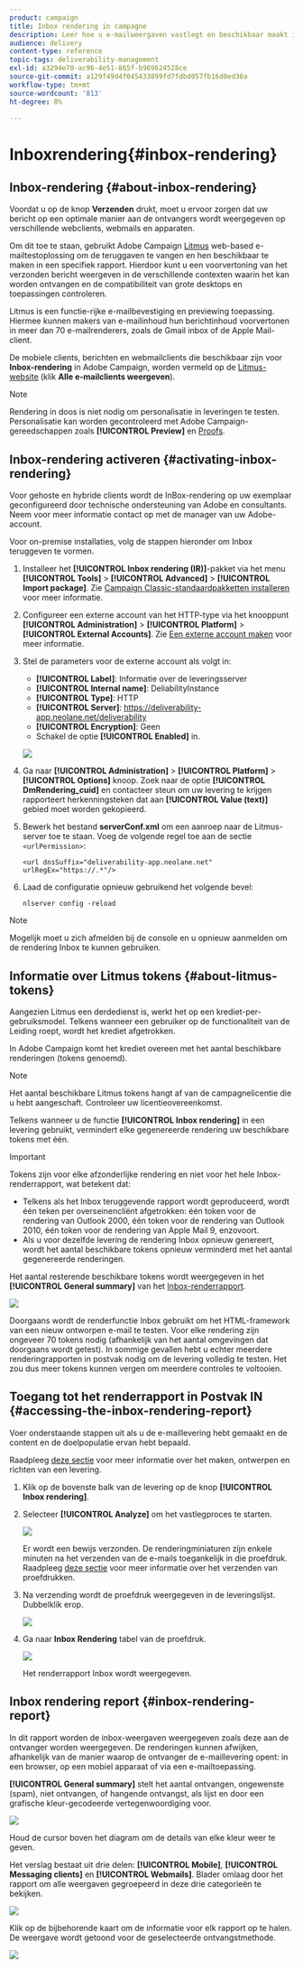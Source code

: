 ```yaml
---
product: campaign
title: Inbox rendering in campagne
description: Leer hoe u e-mailweergaven vastlegt en beschikbaar maakt in een speciaal rapport
audience: delivery
content-type: reference
topic-tags: deliverability-management
exl-id: a3294e70-ac96-4e51-865f-b969624528ce
source-git-commit: a129f49d4f045433899fd7fdbd057fb16d0ed36a
workflow-type: tm+mt
source-wordcount: '813'
ht-degree: 8%

---
```


# Inboxrendering{#inbox-rendering}

## Inbox-rendering {#about-inbox-rendering}

Voordat u op de knop **Verzenden** drukt, moet u ervoor zorgen dat uw bericht op een optimale manier aan de ontvangers wordt weergegeven op verschillende webclients, webmails en apparaten.

Om dit toe te staan, gebruikt Adobe Campaign [Litmus](https://litmus.com/email-testing) web-based e-mailtestoplossing om de teruggaven te vangen en hen beschikbaar te maken in een specifiek rapport. Hierdoor kunt u een voorvertoning van het verzonden bericht weergeven in de verschillende contexten waarin het kan worden ontvangen en de compatibiliteit van grote desktops en toepassingen controleren.

Litmus is een functie-rijke e-mailbevestiging en previewing toepassing. Hiermee kunnen makers van e-mailinhoud hun berichtinhoud voorvertonen in meer dan 70 e-mailrenderers, zoals de Gmail inbox of de Apple Mail-client.

De mobiele clients, berichten en webmailclients die beschikbaar zijn voor **Inbox-rendering** in Adobe Campaign, worden vermeld op de [Litmus-website](https://litmus.com/email-testing) (klik **Alle e-mailclients weergeven**).

>[!NOTE]
>
>Rendering in doos is niet nodig om personalisatie in leveringen te testen. Personalisatie kan worden gecontroleerd met Adobe Campaign-gereedschappen zoals **[!UICONTROL Preview]** en [Proofs](steps-validating-the-delivery.md#sending-a-proof).

## Inbox-rendering activeren {#activating-inbox-rendering}

Voor gehoste en hybride clients wordt de InBox-rendering op uw exemplaar geconfigureerd door technische ondersteuning van Adobe en consultants. Neem voor meer informatie contact op met de manager van uw Adobe-account.

Voor on-premise installaties, volg de stappen hieronder om Inbox teruggeven te vormen.

1. Installeer het **[!UICONTROL Inbox rendering (IR)]**-pakket via het menu **[!UICONTROL Tools]** > **[!UICONTROL Advanced]** > **[!UICONTROL Import package]**. Zie [Campaign Classic-standaardpakketten installeren](../../installation/using/installing-campaign-standard-packages.md) voor meer informatie.
1. Configureer een externe account van het HTTP-type via het knooppunt **[!UICONTROL Administration]** > **[!UICONTROL Platform]** > **[!UICONTROL External Accounts]**. Zie [Een externe account maken](../../installation/using/external-accounts.md#creating-an-external-account) voor meer informatie.
1. Stel de parameters voor de externe account als volgt in:
   * **[!UICONTROL Label]**: Informatie over de leveringsserver
   * **[!UICONTROL Internal name]**: DeliabilityInstance
   * **[!UICONTROL Type]**: HTTP
   * **[!UICONTROL Server]**: https://deliverability-app.neolane.net/deliverability
   * **[!UICONTROL Encryption]**: Geen
   * Schakel de optie **[!UICONTROL Enabled]** in.

   ![](assets/s_tn_inbox_rendering_external-account.png)

1. Ga naar **[!UICONTROL Administration]** > **[!UICONTROL Platform]** > **[!UICONTROL Options]** knoop. Zoek naar de optie **[!UICONTROL DmRendering_cuid]** en contacteer steun om uw levering te krijgen rapporteert herkenningsteken dat aan **[!UICONTROL Value (text)]** gebied moet worden gekopieerd.
1. Bewerk het bestand **serverConf.xml** om een aanroep naar de Litmus-server toe te staan. Voeg de volgende regel toe aan de sectie `<urlPermission>`:

   ```
   <url dnsSuffix="deliverability-app.neolane.net" urlRegEx="https://.*"/>
   ```

1. Laad de configuratie opnieuw gebruikend het volgende bevel:

   ```
   nlserver config -reload
   ```

>[!NOTE]
>
>Mogelijk moet u zich afmelden bij de console en u opnieuw aanmelden om de rendering Inbox te kunnen gebruiken.

## Informatie over Litmus tokens {#about-litmus-tokens}

Aangezien Litmus een derdedienst is, werkt het op een krediet-per-gebruiksmodel. Telkens wanneer een gebruiker op de functionaliteit van de Leiding roept, wordt het krediet afgetrokken.

In Adobe Campaign komt het krediet overeen met het aantal beschikbare renderingen (tokens genoemd).

>[!NOTE]
>
>Het aantal beschikbare Litmus tokens hangt af van de campagnelicentie die u hebt aangeschaft. Controleer uw licentieovereenkomst.

Telkens wanneer u de functie **[!UICONTROL Inbox rendering]** in een levering gebruikt, vermindert elke gegenereerde rendering uw beschikbare tokens met één.

>[!IMPORTANT]
>
>Tokens zijn voor elke afzonderlijke rendering en niet voor het hele Inbox-renderrapport, wat betekent dat:
>
>* Telkens als het Inbox teruggevende rapport wordt geproduceerd, wordt één teken per overseinencliënt afgetrokken: één token voor de rendering van Outlook 2000, één token voor de rendering van Outlook 2010, één token voor de rendering van Apple Mail 9, enzovoort.
>* Als u voor dezelfde levering de rendering Inbox opnieuw genereert, wordt het aantal beschikbare tokens opnieuw verminderd met het aantal gegenereerde renderingen.

>



Het aantal resterende beschikbare tokens wordt weergegeven in het **[!UICONTROL General summary]** van het [Inbox-renderrapport](#inbox-rendering-report).

![](assets/s_tn_inbox_rendering_tokens.png)

Doorgaans wordt de renderfunctie Inbox gebruikt om het HTML-framework van een nieuw ontworpen e-mail te testen. Voor elke rendering zijn ongeveer 70 tokens nodig (afhankelijk van het aantal omgevingen dat doorgaans wordt getest). In sommige gevallen hebt u echter meerdere renderingrapporten in postvak nodig om de levering volledig te testen. Het zou dus meer tokens kunnen vergen om meerdere controles te voltooien.

## Toegang tot het renderrapport in Postvak IN {#accessing-the-inbox-rendering-report}

Voer onderstaande stappen uit als u de e-maillevering hebt gemaakt en de content en de doelpopulatie ervan hebt bepaald.

Raadpleeg [deze sectie](about-email-channel.md) voor meer informatie over het maken, ontwerpen en richten van een levering.

1. Klik op de bovenste balk van de levering op de knop **[!UICONTROL Inbox rendering]**.
1. Selecteer **[!UICONTROL Analyze]** om het vastlegproces te starten.

   ![](assets/s_tn_inbox_rendering_button.png)

   Er wordt een bewijs verzonden. De renderingminiaturen zijn enkele minuten na het verzenden van de e-mails toegankelijk in die proefdruk. Raadpleeg [deze sectie](steps-validating-the-delivery.md#sending-a-proof) voor meer informatie over het verzenden van proefdrukken.

1. Na verzending wordt de proefdruk weergegeven in de leveringslijst. Dubbelklik erop.

   ![](assets/s_tn_inbox_rendering_delivery_list.png)

1. Ga naar **Inbox Rendering** tabel van de proefdruk.

   ![](assets/s_tn_inbox_rendering_tab.png)

   Het renderrapport Inbox wordt weergegeven.

## Inbox rendering report {#inbox-rendering-report}

In dit rapport worden de inbox-weergaven weergegeven zoals deze aan de ontvanger worden weergegeven. De renderingen kunnen afwijken, afhankelijk van de manier waarop de ontvanger de e-maillevering opent: in een browser, op een mobiel apparaat of via een e-mailtoepassing.

**[!UICONTROL General summary]** stelt het aantal ontvangen, ongewenste (spam), niet ontvangen, of hangende ontvangst, als lijst en door een grafische kleur-gecodeerde vertegenwoordiging voor.

![](assets/s_tn_inbox_rendering_summary.png)

Houd de cursor boven het diagram om de details van elke kleur weer te geven.

Het verslag bestaat uit drie delen: **[!UICONTROL Mobile]**, **[!UICONTROL Messaging clients]** en **[!UICONTROL Webmails]**. Blader omlaag door het rapport om alle weergaven gegroepeerd in deze drie categorieën te bekijken.

![](assets/s_tn_inbox_rendering_report.png)

Klik op de bijbehorende kaart om de informatie voor elk rapport op te halen. De weergave wordt getoond voor de geselecteerde ontvangstmethode.

![](assets/s_tn_inbox_rendering_example.png)
